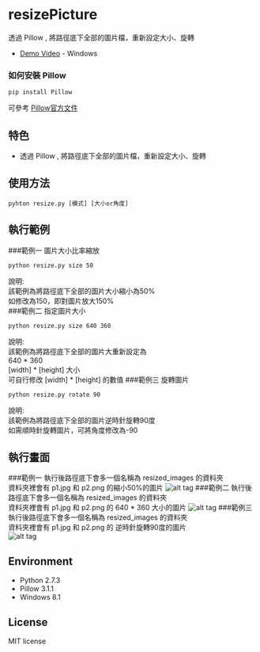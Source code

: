 # resizePicture
透過 Pillow , 將路徑底下全部的圖片檔，重新設定大小、旋轉
* [Demo Video]() - Windows 

### 如何安裝 Pillow
```
pip install Pillow
```
可參考 [ Pillow官方文件 ]( http://pillow.readthedocs.org/en/3.1.x/index.html ) 

## 特色
* 透過 Pillow , 將路徑底下全部的圖片檔，重新設定大小、旋轉

## 使用方法
```
pyhton resize.py [模式] [大小or角度] 
```

## 執行範例 
###範例一  圖片大小比率縮放
``` 
python resize.py size 50
```
說明:<br>
該範例為將路徑底下全部的圖片大小縮小為50%<br>
如修改為150，即對圖片放大150%<br>
###範例二 指定圖片大小
``` 
python resize.py size 640 360
```
說明:<br>
該範例為將路徑底下全部的圖片大重新設定為<br>
640 * 360 <br>
[width] * [height] 大小<br>
可自行修改  [width] * [height] 的數值
###範例三 旋轉圖片
``` 
python resize.py rotate 90
```
說明:<br>
該範例為將路徑底下全部的圖片逆時針旋轉90度<br>
如需順時針旋轉圖片，可將角度修改為-90<br>

## 執行畫面
###範例一
執行後路徑底下會多一個名稱為 resized_images 的資料夾<br>
資料夾裡會有 p1.jpg 和 p2.png 的縮小50%的圖片
![alt tag](http://i.imgur.com/aJ3a76S.jpg)
###範例二
執行後路徑底下會多一個名稱為 resized_images 的資料夾<br>
資料夾裡會有 p1.jpg 和 p2.png 的 640 * 360 大小的圖片
![alt tag](http://i.imgur.com/zHhi3Gx.jpg)
###範例三
執行後路徑底下會多一個名稱為 resized_images 的資料夾<br>
資料夾裡會有 p1.jpg 和 p2.png 的 逆時針旋轉90度的圖片<br>
![alt tag](http://i.imgur.com/Xr4kqfx.jpg)

## Environment
* Python 2.7.3
* Pillow 3.1.1
* Windows 8.1

## License
MIT license
